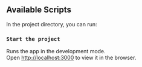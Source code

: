 
## Available Scripts

In the project directory, you can run:

### `Start the project`

Runs the app in the development mode.<br>
Open [http://localhost:3000](http://localhost:3000) to view it in the browser.



